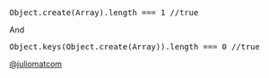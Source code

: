 <pre lang="javascript">
Object.create(Array).length === 1 //true
</pre>
And
<pre lang="javascript">
Object.keys(Object.create(Array)).length === 0 //true
</pre>
[@juliomatcom](https://github.com/juliomatcom)
